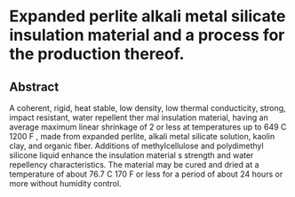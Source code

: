 # Expanded perlite alkali metal silicate insulation material and a process for the production thereof.

## Abstract
A coherent, rigid, heat stable, low density, low thermal conducticity, strong, impact resistant, water repellent ther mal insulation material, having an average maximum linear shrinkage of 2 or less at temperatures up to 649 C 1200 F , made from expanded perlite, alkali metal silicate solution, kaolin clay, and organic fiber. Additions of methylcellulose and polydimethyl silicone liquid enhance the insulation material s strength and water repellency characteristics. The material may be cured and dried at a temperature of about 76.7 C 170 F or less for a period of about 24 hours or more without humidity control.